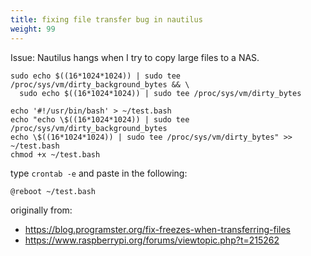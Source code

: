 ```yaml
---
title: fixing file transfer bug in nautilus
weight: 99
---
```





Issue: Nautilus hangs when I try to copy large files to a NAS.


```
sudo echo $((16*1024*1024)) | sudo tee /proc/sys/vm/dirty_background_bytes && \
  sudo echo $((16*1024*1024)) | sudo tee /proc/sys/vm/dirty_bytes
```

```
echo '#!/usr/bin/bash' > ~/test.bash
echo "echo \$((16*1024*1024)) | sudo tee /proc/sys/vm/dirty_background_bytes
echo \$((16*1024*1024)) | sudo tee /proc/sys/vm/dirty_bytes" >> ~/test.bash
chmod +x ~/test.bash
```

type ```crontab -e``` and paste in the following:

```
@reboot ~/test.bash
```


originally from: 

* <https://blog.programster.org/fix-freezes-when-transferring-files>
* <https://www.raspberrypi.org/forums/viewtopic.php?t=215262>

